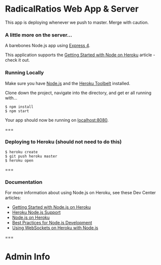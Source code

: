 # RadicalRatios Web App & Server

This app is deploying whenever we push to master. Merge with caution.

### A little more on the server...

A barebones Node.js app using [Express 4](http://expressjs.com/).

This application supports the [Getting Started with Node on Heroku](https://devcenter.heroku.com/articles/getting-started-with-nodejs) article - check it out.

### Running Locally

Make sure you have [Node.js](http://nodejs.org/) and the [Heroku Toolbelt](https://toolbelt.heroku.com/) installed.

Clone down the project, navigate into the directory, and get er all running with...

```
$ npm install
$ npm start
```

Your app should now be running on [localhost:8080](http://localhost:8080/).

===

### Deploying to Heroku (should not need to do this)

```
$ heroku create
$ git push heroku master
$ heroku open
```

===

### Documentation

For more information about using Node.js on Heroku, see these Dev Center articles:

- [Getting Started with Node.js on Heroku](https://devcenter.heroku.com/articles/getting-started-with-nodejs)
- [Heroku Node.js Support](https://devcenter.heroku.com/articles/nodejs-support)
- [Node.js on Heroku](https://devcenter.heroku.com/categories/nodejs)
- [Best Practices for Node.js Development](https://devcenter.heroku.com/articles/node-best-practices)
- [Using WebSockets on Heroku with Node.js](https://devcenter.heroku.com/articles/node-websockets)

===

# Admin Info


